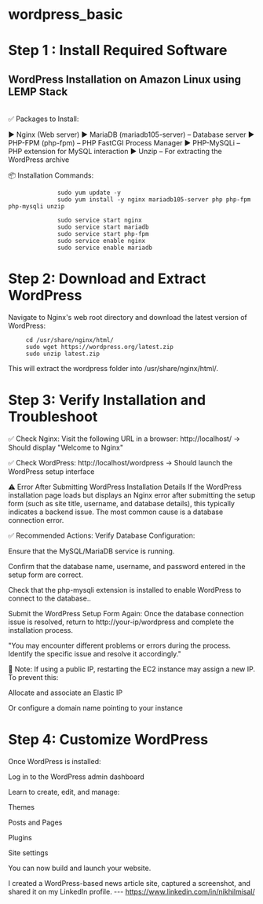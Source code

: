 # wordpress_basic


<h1>Step 1 : Install Required Software</h1>
    <h2> WordPress Installation on Amazon Linux using LEMP Stack</h2><br>
✅ Packages to Install:

► Nginx (Web server)
► MariaDB (mariadb105-server) – Database server
► PHP-FPM (php-fpm) – PHP FastCGI Process Manager
► PHP-MySQLi – PHP extension for MySQL interaction
► Unzip – For extracting the WordPress archive

📦 Installation Commands:

                  sudo yum update -y
                  sudo yum install -y nginx mariadb105-server php php-fpm php-mysqli unzip 
                  
                  sudo service start nginx
                  sudo service start mariadb
                  sudo service start php-fpm
                  sudo service enable nginx
                  sudo service enable mariadb

<h1>Step 2: Download and Extract WordPress</h1>
Navigate to Nginx's web root directory and download the latest version of WordPress:

         cd /usr/share/nginx/html/
         sudo wget https://wordpress.org/latest.zip
         sudo unzip latest.zip

         
This will extract the wordpress folder into /usr/share/nginx/html/.
         
<h1> Step 3: Verify Installation and Troubleshoot</h1>
  
 ✅ Check Nginx:
Visit the following URL in a browser:
http://localhost/ → Should display "Welcome to Nginx"

✅ Check WordPress:
http://localhost/wordpress → Should launch the WordPress setup interface

⚠️ Error After Submitting WordPress Installation Details
If the WordPress installation page loads but displays an Nginx error after submitting the setup form
(such as site title, username, and database details), this typically indicates a backend issue. 
The most common cause is a database connection error.

✅ Recommended Actions:
Verify Database Configuration:

Ensure that the MySQL/MariaDB service is running.

Confirm that the database name, username, and password entered in the setup form are correct.

Check that the php-mysqli extension is installed to enable WordPress to connect to the database..

Submit the WordPress Setup Form Again:
Once the database connection issue is resolved, return to http://your-ip/wordpress and complete the installation process.

"You may encounter different problems or errors during the process. Identify the specific issue and resolve it accordingly."

🔐 Note:
If using a public IP, restarting the EC2 instance may assign a new IP. To prevent this:

Allocate and associate an Elastic IP

Or configure a domain name pointing to your instance

<h1>Step 4: Customize WordPress</h1>
   Once WordPress is installed:

Log in to the WordPress admin dashboard

Learn to create, edit, and manage:

Themes

Posts and Pages

Plugins

Site settings

You can now build and launch your website.

 I created a WordPress-based news article site, captured a screenshot, and shared it on my LinkedIn profile.
    --- https://www.linkedin.com/in/nikhilmisal/<br>
    
    
   
       
         
         

